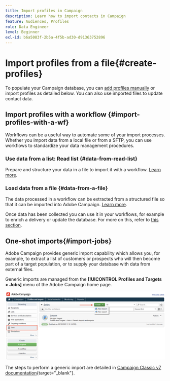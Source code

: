 ```yaml
---
title: Import profiles in Campaign
description: Learn how to import contacts in Campaign
feature: Audiences, Profiles
role: Data Engineer
level: Beginner
exl-id: b6a5083f-2b5a-4f5b-ad30-d91363752896
---
```

# Import profiles from a file{#create-profiles}

To populate your Campaign database, you can [add profiles manually](create-profiles.md) or import profiles as detailed below. You can also use imported files to update contact data.

## Import profiles with a workflow {#import-profiles-with-a-wf}

Workflows can be a useful way to automate some of your import processes. Whether you import data from a local file or from a SFTP, you can use workflows to standardize your data management procedures.

### Use data from a list: Read list {#data-from-read-list}

Prepare and structure your data in a file to import it with a workflow. [Learn more](https://experienceleague.adobe.com/docs/campaign/automation/workflows/wf-activities/targeting-activities/read-list.html).

### Load data from a file {#data-from-a-file}

The data processed in a workflow can be extracted from a structured file so that it can be imported into Adobe Campaign. [Learn more](https://experienceleague.adobe.com/docs/campaign/automation/workflows/wf-activities/action-activities/data-loading--file-.html).

Once data has been collected you can use it in your workflows, for example to enrich a delivery or update the database. For more on this, refer to [this section](https://experienceleague.adobe.com/docs/campaign/automation/workflows/introduction/use-workflow-data.html).

## One-shot imports{#import-jobs}

Adobe Campaign provides generic import capability which allows you, for example, to extract a list of customers or prospects who will then become part of a target population, or to supply your database with data from external files.

Generic imports are managed from the **[!UICONTROL Profiles and Targets > Jobs]** menu of the Adobe Campaign home page.

![](assets/new-import-job.png)

The steps to perform a generic import are detailed in [Campaign Classic v7 documentation](https://experienceleague.adobe.com/docs/campaign-classic/using/getting-started/importing-and-exporting-data/generic-imports-exports/about-generic-imports-exports.html){target="_blank"}.
